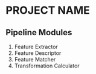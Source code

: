# PROJECT NAME

## Pipeline Modules

1. Feature Extractor
2. Feature Descriptor
3. Feature Matcher
4. Transformation Calculator
